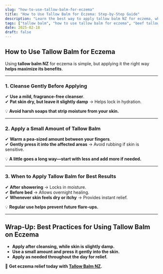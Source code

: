 ```yaml
---
slug: "how-to-use-tallow-balm-for-eczema"
title: "How to Use Tallow Balm for Eczema: Step-by-Step Guide"
description: "Learn the best way to apply tallow balm NZ for eczema, when to use it, and how to get the best results."
tags: ["tallow balm", "how to use tallow balm for eczema", "beef tallow for skin NZ"]
date: 2025-02-18
draft: false
---
```


## How to Use Tallow Balm for Eczema  

Using **tallow balm NZ** for eczema is simple, but applying it the right way **helps maximize its benefits**.  

---

### **1. Cleanse Gently Before Applying**  

✔ **Use a mild, fragrance-free cleanser**.  
✔ **Pat skin dry, but leave it slightly damp** → Helps lock in hydration.  

💡 **Avoid harsh soaps that strip moisture from your skin.**  

---

### **2. Apply a Small Amount of Tallow Balm**  

✔ **Warm a pea-sized amount between your fingers**.  
✔ **Gently press it into the affected areas** → Avoid rubbing if skin is sensitive.  

💡 **A little goes a long way—start with less and add more if needed.**  

---

### **3. When to Apply Tallow Balm for Best Results**  

✔ **After showering** → Locks in moisture.  
✔ **Before bed** → Allows overnight healing.  
✔ **Whenever skin feels dry or itchy** → Provides instant relief.  

💡 **Regular use helps prevent future flare-ups.**  

---

## **Wrap-Up: Best Practices for Using Tallow Balm on Eczema**  

- **Apply after cleansing, while skin is slightly damp.**  
- **Use a small amount and press it gently into the skin.**  
- **Apply as needed throughout the day for relief.**  

🔗 **Get eczema relief today with [Tallow Balm NZ](https://primalpantry.co.nz/shop/products/tallow-skin/).**
